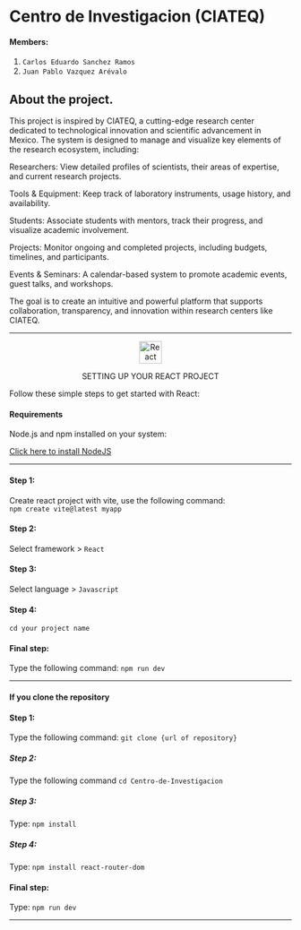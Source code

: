 # Centro de Investigacion (CIATEQ)

#### Members:
1. `Carlos Eduardo Sanchez Ramos`
3. `Juan Pablo Vazquez Arévalo`  


## About the project.

This project is inspired by CIATEQ, a cutting-edge research center dedicated to technological innovation and scientific advancement in Mexico. The system is designed to manage and visualize key elements of the research ecosystem, including:

Researchers: View detailed profiles of scientists, their areas of expertise, and current research projects.

Tools & Equipment: Keep track of laboratory instruments, usage history, and availability.

Students: Associate students with mentors, track their progress, and visualize academic involvement.

Projects: Monitor ongoing and completed projects, including budgets, timelines, and participants.

Events & Seminars: A calendar-based system to promote academic events, guest talks, and workshops.

The goal is to create an intuitive and powerful platform that supports collaboration, transparency, and innovation within research centers like CIATEQ.

---

<p align="center"> <img src="https://upload.wikimedia.org/wikipedia/commons/a/a7/React-icon.svg" alt="React Logo" height="40" width="40"/> </p>

<p align="center">SETTING UP YOUR REACT PROJECT</p>  

Follow these simple steps to get started with React:

#### Requirements    
Node.js and npm installed on your system:
  
[Click here to install NodeJS](https://www.bing.com/ck/a?!&&p=eaee4592324f53fc2101891d124e9314ae48663394587da49098cf0d158d4f98JmltdHM9MTc0MzgxMTIwMA&ptn=3&ver=2&hsh=4&fclid=190d8729-f360-6e0f-382a-92aff2036fe1&psq=node+downloada&u=a1aHR0cHM6Ly9ub2RlanMub3JnL2VuL2Rvd25sb2Fk&ntb=1)

---

#### Step 1:

Create react project with vite, use the following command:  
`npm create vite@latest myapp `

#### Step 2:  

Select framework > `React`

#### Step 3:

Select language > `Javascript`

#### Step 4:

`cd your project name`

#### Final step:

Type the following command: `npm run dev` 

---

#### If you clone the repository

#### Step 1:  
Type the following command: `git clone {url of repository}`

##### Step 2:  
Type the following command `cd Centro-de-Investigacion`

##### Step 3:  
Type: `npm install`

##### Step 4:
Type: `npm install react-router-dom`

#### Final step:

Type: `npm run dev`

---




